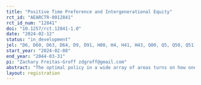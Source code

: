 ```yaml
---
title: "Positive Time Preference and Intergenerational Equity"
rct_id: "AEARCTR-0012841"
rct_id_num: "12841"
doi: "10.1257/rct.12841-1.0"
date: "2024-02-12"
status: "in_development"
jel: "D6, D60, D63, D64, D9, D91, H00, H4, H41, H43, Q00, Q5, Q50, Q51, Q56"
start_year: "2024-02-08"
end_year: "2044-03-31"
pi: "Zachary Freitas-Groff zdgroff@gmail.com"
abstract: "The optimal policy in a wide array of areas turns on how one weighs benefits to earlier and later generations or cohorts. Using an incentivized survey experiment, we infer respondents' intergenerational social discount rates and compare them to how respondents make decisions for themselves. Respondents allocate resources over time to people in different age cohorts. Respondents choose how many meals to the homeless and how much clean water will be donated now or in twenty years. We use these choices to estimate a social discount rate consistent with respondents' choices. Using a series of further choices, we study whether respondents' social preferences are consistent with the sort of social welfare functions typically used in economic analysis."
layout: registration
---
```


